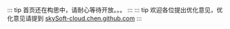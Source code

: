 ::: tip
首页还在构思中，请耐心等待开放。。。
:::
::: tip
欢迎各位提出优化意见，优化意见请提到 [skySoft-cloud.chen.github.com](skySoft-cloud.chen.github.com)
:::
